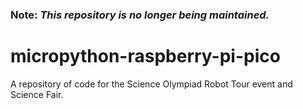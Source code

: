 ### **Note: *This repository is no longer being maintained.***
# micropython-raspberry-pi-pico
A repository of code for the Science Olympiad Robot Tour event and Science Fair.
